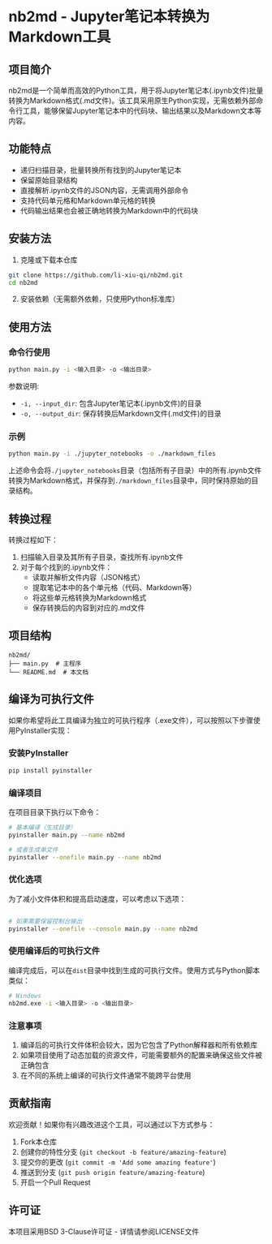 # nb2md - Jupyter笔记本转换为Markdown工具

## 项目简介

nb2md是一个简单而高效的Python工具，用于将Jupyter笔记本(.ipynb文件)批量转换为Markdown格式(.md文件)。该工具采用原生Python实现，无需依赖外部命令行工具，能够保留Jupyter笔记本中的代码块、输出结果以及Markdown文本等内容。

## 功能特点

- 递归扫描目录，批量转换所有找到的Jupyter笔记本
- 保留原始目录结构
- 直接解析.ipynb文件的JSON内容，无需调用外部命令
- 支持代码单元格和Markdown单元格的转换
- 代码输出结果也会被正确地转换为Markdown中的代码块

## 安装方法

1. 克隆或下载本仓库

```bash
git clone https://github.com/li-xiu-qi/nb2md.git
cd nb2md
```

2. 安装依赖（无需额外依赖，只使用Python标准库）

## 使用方法

### 命令行使用

```bash
python main.py -i <输入目录> -o <输出目录>
```

参数说明:

- `-i, --input_dir`: 包含Jupyter笔记本(.ipynb文件)的目录
- `-o, --output_dir`: 保存转换后Markdown文件(.md文件)的目录

### 示例

```bash
python main.py -i ./jupyter_notebooks -o ./markdown_files
```

上述命令会将`./jupyter_notebooks`目录（包括所有子目录）中的所有.ipynb文件转换为Markdown格式，并保存到`./markdown_files`目录中，同时保持原始的目录结构。

## 转换过程

转换过程如下：

1. 扫描输入目录及其所有子目录，查找所有.ipynb文件
2. 对于每个找到的.ipynb文件：
   - 读取并解析文件内容（JSON格式）
   - 提取笔记本中的各个单元格（代码、Markdown等）
   - 将这些单元格转换为Markdown格式
   - 保存转换后的内容到对应的.md文件

## 项目结构

```
nb2md/
├── main.py  # 主程序
└── README.md  # 本文档
```

## 编译为可执行文件

如果你希望将此工具编译为独立的可执行程序（.exe文件），可以按照以下步骤使用PyInstaller实现：

### 安装PyInstaller

```bash
pip install pyinstaller
```

### 编译项目

在项目目录下执行以下命令：

```bash
# 基本编译（生成目录）
pyinstaller main.py --name nb2md

# 或者生成单文件
pyinstaller --onefile main.py --name nb2md
```

### 优化选项

为了减小文件体积和提高启动速度，可以考虑以下选项：

```bash

# 如果需要保留控制台输出
pyinstaller --onefile --console main.py --name nb2md
```

### 使用编译后的可执行文件

编译完成后，可以在`dist`目录中找到生成的可执行文件。使用方式与Python脚本类似：

```bash
# Windows
nb2md.exe -i <输入目录> -o <输出目录>
```

### 注意事项

1. 编译后的可执行文件体积会较大，因为它包含了Python解释器和所有依赖库
2. 如果项目使用了动态加载的资源文件，可能需要额外的配置来确保这些文件被正确包含
3. 在不同的系统上编译的可执行文件通常不能跨平台使用

## 贡献指南

欢迎贡献！如果你有兴趣改进这个工具，可以通过以下方式参与：

1. Fork本仓库
2. 创建你的特性分支 (`git checkout -b feature/amazing-feature`)
3. 提交你的更改 (`git commit -m 'Add some amazing feature'`)
4. 推送到分支 (`git push origin feature/amazing-feature`)
5. 开启一个Pull Request

## 许可证

本项目采用BSD 3-Clause许可证 - 详情请参阅LICENSE文件
